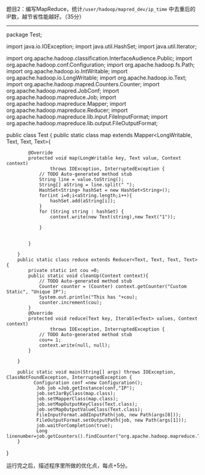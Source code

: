 
题目2：编写MapReduce，统计`/user/hadoop/mapred_dev/ip_time` 中去重后的IP数，越节省性能越好。（35分）

---
package Test;

import java.io.IOException;
import java.util.HashSet;
import java.util.Iterator;

import org.apache.hadoop.classification.InterfaceAudience.Public;
import org.apache.hadoop.conf.Configuration;
import org.apache.hadoop.fs.Path;
import org.apache.hadoop.io.IntWritable;
import org.apache.hadoop.io.LongWritable;
import org.apache.hadoop.io.Text;
import org.apache.hadoop.mapred.Counters.Counter;
import org.apache.hadoop.mapred.JobConf;
import org.apache.hadoop.mapreduce.Job;
import org.apache.hadoop.mapreduce.Mapper;
import org.apache.hadoop.mapreduce.Reducer;
import org.apache.hadoop.mapreduce.lib.input.FileInputFormat;
import org.apache.hadoop.mapreduce.lib.output.FileOutputFormat;

public class Test {
		public static class map extends Mapper<LongWritable, Text, Text, Text>{

			@Override
			protected void map(LongWritable key, Text value, Context context)
					throws IOException, InterruptedException {
				// TODO Auto-generated method stub
				String line = value.toString();
				String[] aString = line.split(" ");
				HashSet<String> hashSet = new HashSet<String>();
				for(int i=0;i<aString.length;i++){
					hashSet.add(aString[i]);
				}
				for (String string : hashSet) {
					context.write(new Text(string),new Text("1"));
					
				}	
				
				
			}
			
		}
		public static class reduce extends Reducer<Text, Text, Text, Text>{
			private static int cou =0;
			public static void cleanUp(Context context){
				// TODO Auto-generated method stub
				Counter counter = (Counter) context.getCounter("Custom Static", "Unique IP");
				System.out.println("This has "+cou);
				counter.increment(cou);
			}
			@Override
			protected void reduce(Text key, Iterable<Text> values, Context context)
					throws IOException, InterruptedException {
				// TODO Auto-generated method stub
				cou+= 1;
				context.write(null, null);
			}
			
		} 
		
		public static void main(String[] args) throws IOException, ClassNotFoundException, InterruptedException {
			  Configuration conf =new Configuration();
			   Job job =Job.getInstance(conf,"IP");
			   job.setJarByClass(map.class);
			   job.setMapperClass(map.class);
			   job.setMapOutputKeyClass(Text.class);
			   job.setMapOutputValueClass(Text.class);
			   FileInputFormat.addInputPath(job, new Path(args[0]));
			   FileOutputFormat.setOutputPath(job, new Path(args[1]));
			   job.waitForCompletion(true);
			   Long linenumber=job.getCounters().findCounter("org.apache.hadoop.mapreduce.TaskCounter","REDUCE_OUTPUT_RECORDS").getValue();
		}
		
}

运行完之后，描述程序里所做的优化点，每点+5分。
